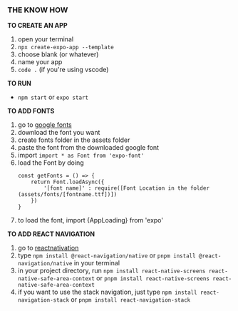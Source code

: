 ### THE KNOW HOW

**TO CREATE AN APP**
1. open your terminal
2. `npx create-expo-app --template`
3. choose blank (or whatever)
4. name your app 
5. `code .` (if you're using vscode)

**TO RUN**
- `npm start` or `expo start`

**TO ADD FONTS**
1. go to [google fonts](https://fonts.google.com/)
2. download the font you want
3. create fonts folder in the assets folder
4. paste the font from the downloaded google font
5. import ` import * as Font from 'expo-font' `
6. load the Font by doing 
    ``` 
    const getFonts = () => {
        return Font.loadAsync({
            '[font name]' : require([Font Location in the folder (assets/fonts/[fontname.ttf])])
        })
    } 
    ```
7. to load the font, import {AppLoading} from 'expo'

**TO ADD REACT NAVIGATION**
1. go to [reactnativation](https://reactnavigation.org/docs/getting-started)
2. type ` npm install @react-navigation/native ` or ` pnpm install @react-navigation/native ` in your terminal
3. in your project directory, run `npm install react-native-screens react-native-safe-area-context` or `pnpm install react-native-screens react-native-safe-area-context`
4. if you want to use the stack navigation, just type `npm install react-navigation-stack` or `pnpm install react-navigation-stack`
